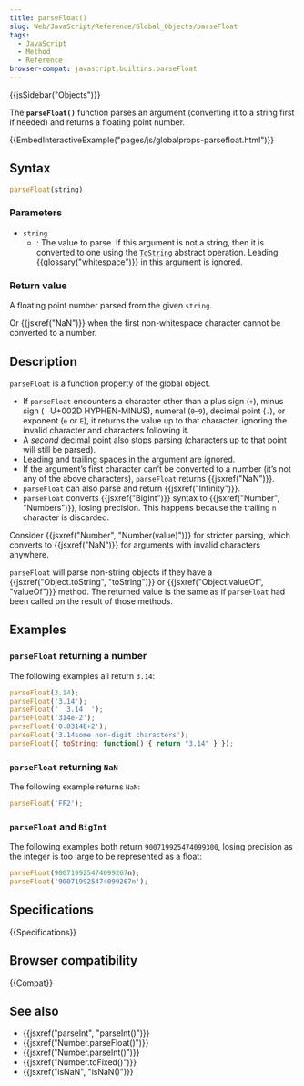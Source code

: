 ```yaml
---
title: parseFloat()
slug: Web/JavaScript/Reference/Global_Objects/parseFloat
tags:
  - JavaScript
  - Method
  - Reference
browser-compat: javascript.builtins.parseFloat
---
```

{{jsSidebar("Objects")}}

The **`parseFloat()`** function parses an argument (converting it to a string
first if needed) and returns a floating point number.

{{EmbedInteractiveExample("pages/js/globalprops-parsefloat.html")}}

## Syntax

```js
parseFloat(string)
```

### Parameters

- `string`
  - : The value to parse. If this argument is not a string, then it is converted
    to one using the [`ToString`](https://tc39.es/ecma262/#sec-tostring)
    abstract operation. Leading {{glossary("whitespace")}} in this
    argument is ignored.

### Return value

A floating point number parsed from the given `string`.

Or {{jsxref("NaN")}} when the first non-whitespace character cannot be
converted to a number.

## Description

`parseFloat` is a function property of the global object.

- If `parseFloat` encounters a character other than a plus sign (`+`), minus
  sign (`-` U+002D HYPHEN-MINUS), numeral (`0`–`9`), decimal point (`.`), or
  exponent (`e` or `E`), it returns the value up to that character, ignoring the
  invalid character and characters following it.
- A _second_ decimal point also stops parsing (characters up to that point will
  still be parsed).
- Leading and trailing spaces in the argument are ignored.
- If the argument’s first character can’t be converted to a number (it’s not any
  of the above characters), `parseFloat` returns {{jsxref("NaN")}}.
- `parseFloat` can also parse and return {{jsxref("Infinity")}}.
- `parseFloat` converts {{jsxref("BigInt")}} syntax to
  {{jsxref("Number",
		"Numbers")}}, losing precision. This happens
  because the trailing `n` character is discarded.

Consider {{jsxref("Number", "Number(value)")}} for stricter parsing,
which converts to {{jsxref("NaN")}} for arguments with invalid characters
anywhere.

`parseFloat` will parse non-string objects if they have a
{{jsxref("Object.toString", "toString")}} or
{{jsxref("Object.valueOf", "valueOf")}} method. The returned value
is the same as if `parseFloat` had been called on the result of those methods.

## Examples

### `parseFloat` returning a number

The following examples all return `3.14`:

```js
parseFloat(3.14);
parseFloat('3.14');
parseFloat('  3.14  ');
parseFloat('314e-2');
parseFloat('0.0314E+2');
parseFloat('3.14some non-digit characters');
parseFloat({ toString: function() { return "3.14" } });
```

### `parseFloat` returning `NaN`

The following example returns `NaN`:

```js
parseFloat('FF2');
```

### `parseFloat` and `BigInt`

The following examples both return `900719925474099300`, losing precision as the
integer is too large to be represented as a float:

```js
parseFloat(900719925474099267n);
parseFloat('900719925474099267n');
```

## Specifications

{{Specifications}}

## Browser compatibility

{{Compat}}

## See also

- {{jsxref("parseInt", "parseInt()")}}
- {{jsxref("Number.parseFloat()")}}
- {{jsxref("Number.parseInt()")}}
- {{jsxref("Number.toFixed()")}}
- {{jsxref("isNaN", "isNaN()")}}
